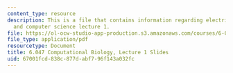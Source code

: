 ```yaml
---
content_type: resource
description: This is a file that contains information regarding electrical engineering
  and computer science lecture 1.
file: https://ol-ocw-studio-app-production.s3.amazonaws.com/courses/6-047-computational-biology-fall-2015/67001fcd838c877dabf796f143a032fc_MIT6_047F15_Lecture01.pdf
file_type: application/pdf
resourcetype: Document
title: 6.047 Computational Biology, Lecture 1 Slides
uid: 67001fcd-838c-877d-abf7-96f143a032fc
---
```

